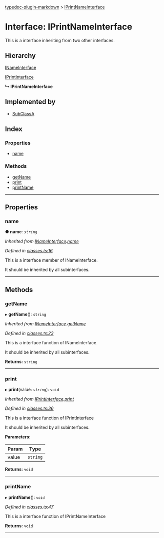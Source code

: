 [typedoc-plugin-markdown](../README.md) > [IPrintNameInterface](../interfaces/iprintnameinterface.md)

# Interface: IPrintNameInterface

This is a interface inheriting from two other interfaces.

## Hierarchy

 [INameInterface](inameinterface.md)

 [IPrintInterface](iprintinterface.md)

**↳ IPrintNameInterface**

## Implemented by

* [SubClassA](../classes/subclassa.md)

## Index

### Properties

* [name](iprintnameinterface.md#markdown-header-name)

### Methods

* [getName](iprintnameinterface.md#markdown-header-getname)
* [print](iprintnameinterface.md#markdown-header-print)
* [printName](iprintnameinterface.md#markdown-header-printname)

---

## Properties

###  name

**● name**: *`string`*

*Inherited from [INameInterface](inameinterface.md).[name](inameinterface.md#markdown-header-name)*

*Defined in [classes.ts:16](https://bitbucket.org/owner/repository_name/src/master/src/classes.ts?fileviewer&amp;#x3D;file-view-default#classes.ts-16)*

This is a interface member of INameInterface.

It should be inherited by all subinterfaces.

___

## Methods

###  getName

▸ **getName**(): `string`

*Inherited from [INameInterface](inameinterface.md).[getName](inameinterface.md#markdown-header-getname)*

*Defined in [classes.ts:23](https://bitbucket.org/owner/repository_name/src/master/src/classes.ts?fileviewer&amp;#x3D;file-view-default#classes.ts-23)*

This is a interface function of INameInterface.

It should be inherited by all subinterfaces.

**Returns:** `string`

___

###  print

▸ **print**(value: *`string`*): `void`

*Inherited from [IPrintInterface](iprintinterface.md).[print](iprintinterface.md#markdown-header-print)*

*Defined in [classes.ts:36](https://bitbucket.org/owner/repository_name/src/master/src/classes.ts?fileviewer&amp;#x3D;file-view-default#classes.ts-36)*

This is a interface function of IPrintInterface

It should be inherited by all subinterfaces.

**Parameters:**

| Param | Type |
| ------ | ------ |
| value | `string` | 

**Returns:** `void`

___

###  printName

▸ **printName**(): `void`

*Defined in [classes.ts:47](https://bitbucket.org/owner/repository_name/src/master/src/classes.ts?fileviewer&amp;#x3D;file-view-default#classes.ts-47)*

This is a interface function of IPrintNameInterface

**Returns:** `void`

___

